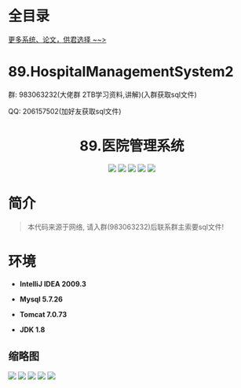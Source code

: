 # 全目录

[更多系统、论文，供君选择 ~~>](https://www.bitwise.net.cn)
# 89.HospitalManagementSystem2



<p>群: 983063232(大佬群 2TB学习资料,讲解)(入群获取sql文件)</p>
<p>QQ: 206157502(加好友获取sql文件)</p>

<p><h1 align="center">89.医院管理系统</h1></p>

<p align="center">
	<img src="https://img.shields.io/badge/jdk-1.8-orange.svg"/>
    <img src="https://img.shields.io/badge/spring-5.x-lightgrey.svg"/>
    <img src="https://img.shields.io/badge/springmvc-3.x-blue.svg"/>
    <img src="https://img.shields.io/badge/mybatis-3.x-blue.svg"/>
    <img src="https://img.shields.io/badge/springboot-3.x-blue.svg"/>
</p>

# 简介

> 本代码来源于网络, 请入群(983063232)后联系群主索要sql文件!
>


# 环境

- <b>IntelliJ IDEA 2009.3</b>

- <b>Mysql 5.7.26</b>

- <b>Tomcat 7.0.73</b>

- <b>JDK 1.8</b>


## 缩略图

![](https://bitwise.oss-cn-heyuan.aliyuncs.com/2024/9/10/b258c1eb-5146-48f2-bd16-bf38f8d0390c.png)
![](https://bitwise.oss-cn-heyuan.aliyuncs.com/2024/9/10/67ea9c07-86dc-4a29-862b-43729e99957e.png)
![](https://bitwise.oss-cn-heyuan.aliyuncs.com/2024/9/10/504ddfa9-ae45-45a7-af4f-9867dc5665d9.png)
![](https://bitwise.oss-cn-heyuan.aliyuncs.com/2024/9/10/b842b601-ce94-4299-b827-9e0b11001043.png)
![](https://bitwise.oss-cn-heyuan.aliyuncs.com/2024/9/10/e002ce1b-b87e-4735-beb4-ebddaad49152.png)

